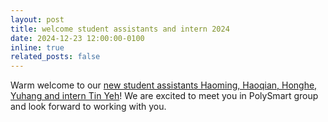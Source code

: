 ```yaml
---
layout: post
title: welcome student assistants and intern 2024
date: 2024-12-23 12:00:00-0100
inline: true
related_posts: false
---
```


Warm welcome to our [new student assistants Haoming, Haoqian, Honghe, Yuhang and intern Tin Yeh](https://polysmartgroup.github.io/team/)! We are excited to meet you in PolySmart group and look forward to working with you. 
